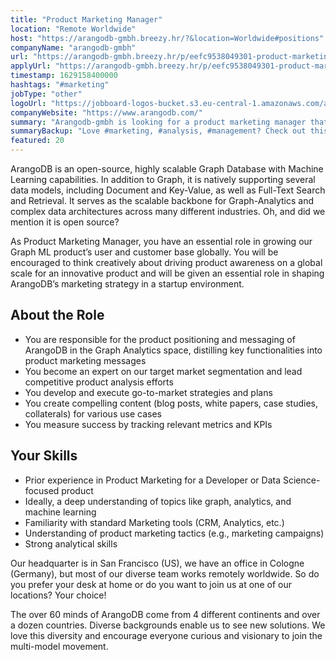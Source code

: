 ```yaml
---
title: "Product Marketing Manager"
location: "Remote Worldwide"
host: "https://arangodb-gmbh.breezy.hr/?&location=Worldwide#positions"
companyName: "arangodb-gmbh"
url: "https://arangodb-gmbh.breezy.hr/p/eefc9538049301-product-marketing-manager"
applyUrl: "https://arangodb-gmbh.breezy.hr/p/eefc9538049301-product-marketing-manager/apply"
timestamp: 1629158400000
hashtags: "#marketing"
jobType: "other"
logoUrl: "https://jobboard-logos-bucket.s3.eu-central-1.amazonaws.com/arangodb-gmbh"
companyWebsite: "https://www.arangodb.com/"
summary: "Arangodb-gmbh is looking for a product marketing manager that has experience in: #marketing, #analysis, #management."
summaryBackup: "Love #marketing, #analysis, #management? Check out this job post!"
featured: 20
---
```


ArangoDB is an open-source, highly scalable Graph Database with Machine Learning capabilities. In addition to Graph, it is natively supporting several data models, including Document and Key-Value, as well as Full-Text Search and Retrieval. It serves as the scalable backbone for Graph-Analytics and complex data architectures across many different industries. Oh, and did we mention it is open source?

As Product Marketing Manager, you have an essential role in growing our Graph ML product’s user and customer base globally. You will be encouraged to think creatively about driving product awareness on a global scale for an innovative product and will be given an essential role in shaping ArangoDB’s marketing strategy in a startup environment.

## About the Role

*   You are responsible for the product positioning and messaging of ArangoDB in the Graph Analytics space, distilling key functionalities into product marketing messages
*   You become an expert on our target market segmentation and lead competitive product analysis efforts
*   You develop and execute go-to-market strategies and plans
*   You create compelling content (blog posts, white papers, case studies, collaterals) for various use cases
*   You measure success by tracking relevant metrics and KPIs

## Your Skills

*   Prior experience in Product Marketing for a Developer or Data Science-focused product
*   Ideally, a deep understanding of topics like graph, analytics, and machine learning
*   Familiarity with standard Marketing tools (CRM, Analytics, etc.)
*   Understanding of product marketing tactics (e.g., marketing campaigns)
*   Strong analytical skills

Our headquarter is in San Francisco (US), we have an office in Cologne (Germany), but most of our diverse team works remotely worldwide. So do you prefer your desk at home or do you want to join us at one of our locations? Your choice!

The over 60 minds of ArangoDB come from 4 different continents and over a dozen countries. Diverse backgrounds enable us to see new solutions. We love this diversity and encourage everyone curious and visionary to join the multi-model movement.
